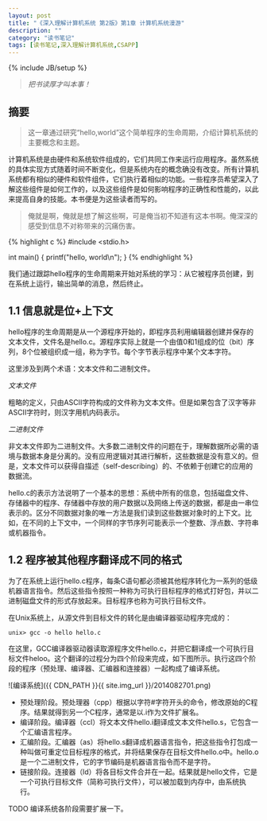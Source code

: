 ```yaml
---
layout: post
title: "《深入理解计算机系统 第2版》第1章 计算机系统漫游"
description: ""
category: "读书笔记"
tags: [读书笔记,深入理解计算机系统,CSAPP]
---
```

{% include JB/setup %}

> *把书读厚才叫本事！*

## 摘要

> 这一章通过研究“hello,world”这个简单程序的生命周期，介绍计算机系统的主要概念和主题。

计算机系统是由硬件和系统软件组成的，它们共同工作来运行应用程序。虽然系统的具体实现方式随着时间不断变化，但是系统内在的概念确没有改变。所有计算机系统都有相似的硬件和软件组件，它们执行着相似的功能。一些程序员希望深入了解这些组件是如何工作的，以及这些组件是如何影响程序的正确性和性能的，以此来提高自身的技能。本书便是为这些读者而写的。

> 俺就是啊，俺就是想了解这些啊，可是俺当初不知道有这本书啊。俺深深的感受到信息不对称带来的沉痛伤害。

{% highlight c %}
#include <stdio.h>

int main()
{
	printf("hello, world\n");
}
{% endhighlight %}

我们通过跟踪hello程序的生命周期来开始对系统的学习：从它被程序员创建，到在系统上运行，输出简单的消息，然后终止。

## 1.1 信息就是位+上下文

hello程序的生命周期是从一个源程序开始的，即程序员利用编辑器创建并保存的文本文件，文件名是hello.c。源程序实际上就是一个由值0和1组成的位（bit）序列，8个位被组织成一组，称为字节。每个字节表示程序中某个文本字符。

这里涉及到两个术语：文本文件和二进制文件。

*文本文件*

粗略的定义，只由ASCII字符构成的文件称为文本文件。但是如果包含了汉字等非ASCII字符时，则汉字用机内码表示。

*二进制文件*

非文本文件即为二进制文件。大多数二进制文件的问题在于，理解数据所必需的语境与数据本身是分离的。没有应用逻辑对其进行解析，这些数据是没有意义的。但是，文本文件可以获得自描述（self-describing）的、不依赖于创建它的应用的数据流。

hello.c的表示方法说明了一个基本的思想：系统中所有的信息，包括磁盘文件、存储器中的程序、存储器中存放的用户数据以及网络上传送的数据，都是由一串位表示的。区分不同数据对象的唯一方法是我们读到这些数据对象时的上下文。比如，在不同的上下文中，一个同样的字节序列可能表示一个整数、浮点数、字符串或机器指令。

## 1.2 程序被其他程序翻译成不同的格式

为了在系统上运行hello.c程序，每条C语句都必须被其他程序转化为一系列的低级机器语言指令。然后这些指令按照一种称为可执行目标程序的格式打好包，并以二进制磁盘文件的形式存放起来。目标程序也称为可执行目标文件。

在Unix系统上，从源文件到目标文件的转化是由编译器驱动程序完成的：

	unix> gcc -o hello hello.c

在这里，GCC编译器驱动器读取源程序文件hello.c，并把它翻译成一个可执行目标文件heloo。这个翻译的过程分为四个阶段来完成，如下图所示。执行这四个阶段的程序（预处理、编译器、汇编器和连接器）一起构成了编译系统。

![编译系统]({{ CDN_PATH }}{{ site.img_url }}/2014082701.png)

* 预处理阶段。预处理器（cpp）根据以字符#字符开头的命令，修改原始的C程序。结果就得到另一个C程序，通常是以.i作为文件扩展名。
* 编译阶段。编译器（ccl）将文本文件hello.i翻译成文本文件hello.s，它包含一个汇编语言程序。
* 汇编阶段。汇编器（as）将hello.s翻译成机器语言指令，把这些指令打包成一种叫做可重定位目标程序的格式，并将结果保存在目标文件hello.o中。hello.o是一个二进制文件，它的字节编码是机器语言指令而不是字符。
* 链接阶段。连接器（ld）将各目标文件合并在一起。结果就是hello文件，它是一个可执行目标文件（简称可执行文件），可以被加载到内存中，由系统执行。

TODO
编译系统各阶段需要扩展一下。